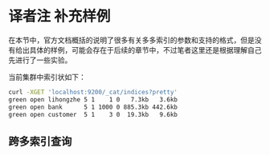# 译者注 补充样例

在本节中，官方文档概括的说明了很多有关多多索引的参数和支持的格式，但是没有给出具体的样例，可能会存在于后续的章节中，不过笔者这里还是根据理解自己先进行了一些实验。

当前集群中索引状如下：

```bash
curl -XGET 'localhost:9200/_cat/indices?pretty'
green open lihongzhe 5 1    1 0   7.3kb   3.6kb 
green open bank      5 1 1000 0 885.3kb 442.6kb 
green open customer  5 1    3 0  19.3kb   9.6kb
```

## 跨多索引查询

